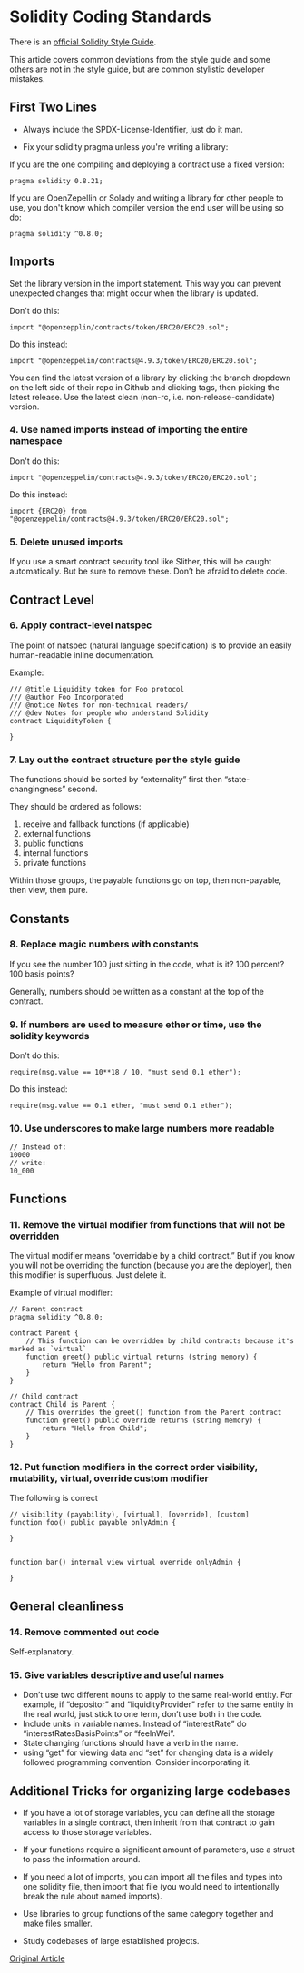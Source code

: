 # Solidity Coding Standards

There is an [official Solidity Style Guide](https://docs.soliditylang.org/en/latest/style-guide.html).

This article covers common deviations from the style guide and some others are not in the style guide, but are common stylistic developer mistakes.

## First Two Lines

- Always include the SPDX-License-Identifier, just do it man.

- Fix your solidity pragma unless you're writing a library:

If you are the one compiling and deploying a contract use a fixed version:

```solidity
pragma solidity 0.8.21;
```

If you are OpenZepellin or Solady and writing a library for other people to use, you don't know which compiler version the end user will be using so do:

```solidity
pragma solidity ^0.8.0;
```

## Imports

Set the library version in the import statement. This way you can prevent unexpected changes that might occur when the library is updated.

Don't do this:

```solidity
import "@openzepplin/contracts/token/ERC20/ERC20.sol";
```

Do this instead:

```solidity
import "@openzeppelin/contracts@4.9.3/token/ERC20/ERC20.sol";
```

You can find the latest version of a library by clicking the branch dropdown on the left side of their repo in Github and clicking tags, then picking the latest release. Use the latest clean (non-rc, i.e. non-release-candidate) version.

### 4. Use named imports instead of importing the entire namespace

Don't do this:

```solidity
import "@openzeppelin/contracts@4.9.3/token/ERC20/ERC20.sol";
```

Do this instead:

```solidity
import {ERC20} from "@openzeppelin/contracts@4.9.3/token/ERC20/ERC20.sol";
```

### 5. Delete unused imports

If you use a smart contract security tool like Slither, this will be caught automatically. But be sure to remove these. Don’t be afraid to delete code.

## Contract Level

### 6. Apply contract-level natspec

The point of natspec (natural language specification) is to provide an easily human-readable inline documentation.

Example:

```solidity
/// @title Liquidity token for Foo protocol
/// @author Foo Incorporated
/// @notice Notes for non-technical readers/
/// @dev Notes for people who understand Solidity
contract LiquidityToken {

}
```

### 7. Lay out the contract structure per the style guide

The functions should be sorted by “externality” first then “state-changingness” second.

They should be ordered as follows:

1. receive and fallback functions (if applicable)
2. external functions
3. public functions
4. internal functions
5. private functions

Within those groups, the payable functions go on top, then non-payable, then view, then pure.

## Constants

### 8. Replace magic numbers with constants

If you see the number 100 just sitting in the code, what is it? 100 percent? 100 basis points?

Generally, numbers should be written as a constant at the top of the contract.

### 9. If numbers are used to measure ether or time, use the solidity keywords

Don't do this:

```solidity
require(msg.value == 10**18 / 10, "must send 0.1 ether");
```

Do this instead:

```solidity
require(msg.value == 0.1 ether, "must send 0.1 ether");
```

### 10. Use underscores to make large numbers more readable

```solidity
// Instead of:
10000
// write:
10_000
```

## Functions

### 11. Remove the virtual modifier from functions that will not be overridden

The virtual modifier means “overridable by a child contract.” But if you know you will not be overriding the function (because you are the deployer), then this modifier is superfluous. Just delete it.

Example of virtual modifier:

```solidity
// Parent contract
pragma solidity ^0.8.0;

contract Parent {
    // This function can be overridden by child contracts because it's marked as `virtual`
    function greet() public virtual returns (string memory) {
        return "Hello from Parent";
    }
}

// Child contract
contract Child is Parent {
    // This overrides the greet() function from the Parent contract
    function greet() public override returns (string memory) {
        return "Hello from Child";
    }
}
```

### 12. Put function modifiers in the correct order visibility, mutability, virtual, override custom modifier

The following is correct

```solidity
// visibility (payability), [virtual], [override], [custom]
function foo() public payable onlyAdmin {

}


function bar() internal view virtual override onlyAdmin {

}
```

## General cleanliness

### 14. Remove commented out code

Self-explanatory.

### 15. Give variables descriptive and useful names

- Don’t use two different nouns to apply to the same real-world entity. For example, if “depositor” and “liquidityProvider” refer to the same entity in the real world, just stick to one term, don’t use both in the code.
- Include units in variable names. Instead of “interestRate” do “interestRatesBasisPoints” or “feeInWei”.
- State changing functions should have a verb in the name.
- using “get” for viewing data and “set” for changing data is a widely followed programming convention. Consider incorporating it.

## Additional Tricks for organizing large codebases

- If you have a lot of storage variables, you can define all the storage variables in a single contract, then inherit from that contract to gain access to those storage variables.

- If your functions require a significant amount of parameters, use a struct to pass the information around.

- If you need a lot of imports, you can import all the files and types into one solidity file, then import that file (you would need to intentionally break the rule about named imports).

- Use libraries to group functions of the same category together and make files smaller.

- Study codebases of large established projects.

[Original Article](https://www.rareskills.io/post/solidity-style-guide)
